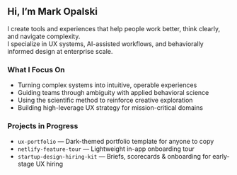 ## Hi, I’m Mark Opalski

I create tools and experiences that help people work better, think clearly, and navigate complexity.  
I specialize in UX systems, AI-assisted workflows, and behaviorally informed design at enterprise scale.

### What I Focus On
- Turning complex systems into intuitive, operable experiences
- Guiding teams through ambiguity with applied behavioral science
- Using the scientific method to reinforce creative exploration
- Building high-leverage UX strategy for mission-critical domains

### Projects in Progress
- `ux-portfolio` — Dark-themed portfolio template for anyone to copy
- `netlify-feature-tour` — Lightweight in-app onboarding tour
- `startup-design-hiring-kit` — Briefs, scorecards & onboarding for early-stage UX hiring
